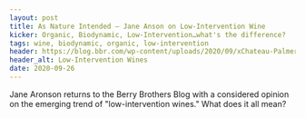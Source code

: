 ```yaml
---
layout: post
title: As Nature Intended – Jane Anson on Low-Intervention Wine
kicker: Organic, Biodynamic, Low-Intervention…what's the difference?
tags: wine, biodynamic, organic, low-intervention
header: https://blog.bbr.com/wp-content/uploads/2020/09/xChateau-Palmer_Vendanges_Copyright-Nicolas-Joubard_03.jpg
header_alt: Low-Intervention Wines
date: 2020-09-26
---
```


Jane Aronson returns to the Berry Brothers Blog with a considered opinion on the emerging trend of "low-intervention wines." What does it all mean?